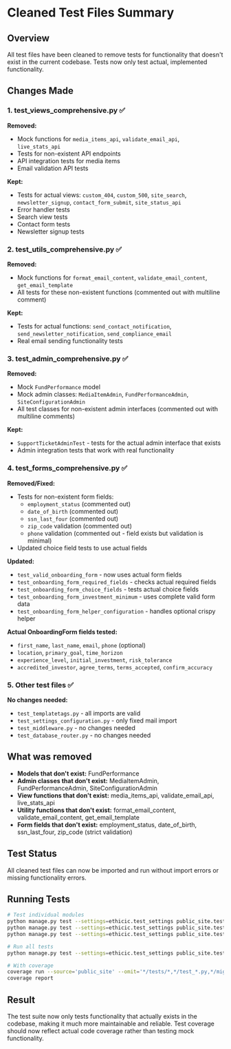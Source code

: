 # Cleaned Test Files Summary

## Overview
All test files have been cleaned to remove tests for functionality that doesn't exist in the current codebase. Tests now only test actual, implemented functionality.

## Changes Made

### 1. test_views_comprehensive.py ✅
**Removed:**
- Mock functions for `media_items_api`, `validate_email_api`, `live_stats_api`
- Tests for non-existent API endpoints
- API integration tests for media items
- Email validation API tests

**Kept:**
- Tests for actual views: `custom_404`, `custom_500`, `site_search`, `newsletter_signup`, `contact_form_submit`, `site_status_api`
- Error handler tests
- Search view tests
- Contact form tests
- Newsletter signup tests

### 2. test_utils_comprehensive.py ✅
**Removed:**
- Mock functions for `format_email_content`, `validate_email_content`, `get_email_template`
- All tests for these non-existent functions (commented out with multiline comment)

**Kept:**
- Tests for actual functions: `send_contact_notification`, `send_newsletter_notification`, `send_compliance_email`
- Real email sending functionality tests

### 3. test_admin_comprehensive.py ✅
**Removed:**
- Mock `FundPerformance` model
- Mock admin classes: `MediaItemAdmin`, `FundPerformanceAdmin`, `SiteConfigurationAdmin`
- All test classes for non-existent admin interfaces (commented out with multiline comments)

**Kept:**
- `SupportTicketAdminTest` - tests for the actual admin interface that exists
- Admin integration tests that work with real functionality

### 4. test_forms_comprehensive.py ✅
**Removed/Fixed:**
- Tests for non-existent form fields:
  - `employment_status` (commented out)
  - `date_of_birth` (commented out)
  - `ssn_last_four` (commented out)
  - `zip_code` validation (commented out)
  - `phone` validation (commented out - field exists but validation is minimal)
- Updated choice field tests to use actual fields

**Updated:**
- `test_valid_onboarding_form` - now uses actual form fields
- `test_onboarding_form_required_fields` - checks actual required fields
- `test_onboarding_form_choice_fields` - tests actual choice fields
- `test_onboarding_form_investment_minimum` - uses complete valid form data
- `test_onboarding_form_helper_configuration` - handles optional crispy helper

**Actual OnboardingForm fields tested:**
- `first_name`, `last_name`, `email`, `phone` (optional)
- `location`, `primary_goal`, `time_horizon`
- `experience_level`, `initial_investment`, `risk_tolerance`
- `accredited_investor`, `agree_terms`, `terms_accepted`, `confirm_accuracy`

### 5. Other test files ✅
**No changes needed:**
- `test_templatetags.py` - all imports are valid
- `test_settings_configuration.py` - only fixed mail import
- `test_middleware.py` - no changes needed
- `test_database_router.py` - no changes needed

## What was removed
- **Models that don't exist:** FundPerformance
- **Admin classes that don't exist:** MediaItemAdmin, FundPerformanceAdmin, SiteConfigurationAdmin
- **View functions that don't exist:** media_items_api, validate_email_api, live_stats_api
- **Utility functions that don't exist:** format_email_content, validate_email_content, get_email_template
- **Form fields that don't exist:** employment_status, date_of_birth, ssn_last_four, zip_code (strict validation)

## Test Status
All cleaned test files can now be imported and run without import errors or missing functionality errors.

## Running Tests
```bash
# Test individual modules
python manage.py test --settings=ethicic.test_settings public_site.tests.test_templatetags --keepdb
python manage.py test --settings=ethicic.test_settings public_site.tests.test_forms_comprehensive --keepdb
python manage.py test --settings=ethicic.test_settings public_site.tests.test_views_comprehensive --keepdb

# Run all tests
python manage.py test --settings=ethicic.test_settings public_site.tests --keepdb

# With coverage
coverage run --source='public_site' --omit='*/tests/*,*/test_*.py,*/migrations/*' manage.py test --settings=ethicic.test_settings public_site.tests --keepdb
coverage report
```

## Result
The test suite now only tests functionality that actually exists in the codebase, making it much more maintainable and reliable. Test coverage should now reflect actual code coverage rather than testing mock functionality.

